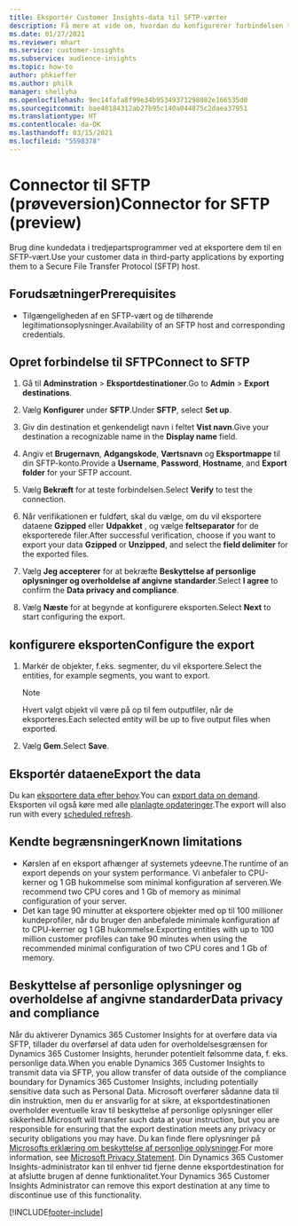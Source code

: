 ```yaml
---
title: Eksportér Customer Insights-data til SFTP-værter
description: Få mere at vide om, hvordan du konfigurerer forbindelsen til en SFTP-vært.
ms.date: 01/27/2021
ms.reviewer: mhart
ms.service: customer-insights
ms.subservice: audience-insights
ms.topic: how-to
author: phkieffer
ms.author: philk
manager: shellyha
ms.openlocfilehash: 9ec14fafa8f99e34b95349371298082e166535d0
ms.sourcegitcommit: bae40184312ab27b95c140a044875c2daea37951
ms.translationtype: HT
ms.contentlocale: da-DK
ms.lasthandoff: 03/15/2021
ms.locfileid: "5598378"
---
```

# <a name="connector-for-sftp-preview"></a><span data-ttu-id="d853a-103">Connector til SFTP (prøveversion)</span><span class="sxs-lookup"><span data-stu-id="d853a-103">Connector for SFTP (preview)</span></span>

<span data-ttu-id="d853a-104">Brug dine kundedata i tredjepartsprogrammer ved at eksportere dem til en SFTP-vært.</span><span class="sxs-lookup"><span data-stu-id="d853a-104">Use your customer data in third-party applications by exporting them to a Secure File Transfer Protocol (SFTP) host.</span></span>

## <a name="prerequisites"></a><span data-ttu-id="d853a-105">Forudsætninger</span><span class="sxs-lookup"><span data-stu-id="d853a-105">Prerequisites</span></span>

- <span data-ttu-id="d853a-106">Tilgængeligheden af en SFTP-vært og de tilhørende legitimationsoplysninger.</span><span class="sxs-lookup"><span data-stu-id="d853a-106">Availability of an SFTP host and corresponding credentials.</span></span>

## <a name="connect-to-sftp"></a><span data-ttu-id="d853a-107">Opret forbindelse til SFTP</span><span class="sxs-lookup"><span data-stu-id="d853a-107">Connect to SFTP</span></span>

1. <span data-ttu-id="d853a-108">Gå til **Adminstration** > **Eksportdestinationer**.</span><span class="sxs-lookup"><span data-stu-id="d853a-108">Go to **Admin** > **Export destinations**.</span></span>

1. <span data-ttu-id="d853a-109">Vælg **Konfigurer** under **SFTP**.</span><span class="sxs-lookup"><span data-stu-id="d853a-109">Under **SFTP**, select **Set up**.</span></span>

1. <span data-ttu-id="d853a-110">Giv din destination et genkendeligt navn i feltet **Vist navn**.</span><span class="sxs-lookup"><span data-stu-id="d853a-110">Give your destination a recognizable name in the **Display name** field.</span></span>

1. <span data-ttu-id="d853a-111">Angiv et **Brugernavn**, **Adgangskode**, **Værtsnavn** og **Eksportmappe** til din SFTP-konto.</span><span class="sxs-lookup"><span data-stu-id="d853a-111">Provide a **Username**, **Password**, **Hostname**, and **Export folder** for your SFTP account.</span></span>

1. <span data-ttu-id="d853a-112">Vælg **Bekræft** for at teste forbindelsen.</span><span class="sxs-lookup"><span data-stu-id="d853a-112">Select **Verify** to test the connection.</span></span>

1. <span data-ttu-id="d853a-113">Når verifikationen er fuldført, skal du vælge, om du vil eksportere dataene **Gzipped** eller **Udpakket** , og vælge **feltseparator** for de eksporterede filer.</span><span class="sxs-lookup"><span data-stu-id="d853a-113">After successful verification, choose if you want to export your data **Gzipped** or **Unzipped**, and select the **field delimiter** for the exported files.</span></span>

1. <span data-ttu-id="d853a-114">Vælg **Jeg accepterer** for at bekræfte **Beskyttelse af personlige oplysninger og overholdelse af angivne standarder**.</span><span class="sxs-lookup"><span data-stu-id="d853a-114">Select **I agree** to confirm the **Data privacy and compliance**.</span></span>

1. <span data-ttu-id="d853a-115">Vælg **Næste** for at begynde at konfigurere eksporten.</span><span class="sxs-lookup"><span data-stu-id="d853a-115">Select **Next** to start configuring the export.</span></span>

## <a name="configure-the-export"></a><span data-ttu-id="d853a-116">konfigurere eksporten</span><span class="sxs-lookup"><span data-stu-id="d853a-116">Configure the export</span></span>

1. <span data-ttu-id="d853a-117">Markér de objekter, f.eks. segmenter, du vil eksportere.</span><span class="sxs-lookup"><span data-stu-id="d853a-117">Select the entities, for example segments, you want to export.</span></span>

   > [!NOTE]
   > <span data-ttu-id="d853a-118">Hvert valgt objekt vil være på op til fem outputfiler, når de eksporteres.</span><span class="sxs-lookup"><span data-stu-id="d853a-118">Each selected entity will be up to five output files when exported.</span></span> 

1. <span data-ttu-id="d853a-119">Vælg **Gem**.</span><span class="sxs-lookup"><span data-stu-id="d853a-119">Select **Save**.</span></span>

## <a name="export-the-data"></a><span data-ttu-id="d853a-120">Eksportér dataene</span><span class="sxs-lookup"><span data-stu-id="d853a-120">Export the data</span></span>

<span data-ttu-id="d853a-121">Du kan [eksportere data efter behov](export-destinations.md).</span><span class="sxs-lookup"><span data-stu-id="d853a-121">You can [export data on demand](export-destinations.md).</span></span> <span data-ttu-id="d853a-122">Eksporten vil også køre med alle [planlagte opdateringer](system.md#schedule-tab).</span><span class="sxs-lookup"><span data-stu-id="d853a-122">The export will also run with every [scheduled refresh](system.md#schedule-tab).</span></span>

## <a name="known-limitations"></a><span data-ttu-id="d853a-123">Kendte begrænsninger</span><span class="sxs-lookup"><span data-stu-id="d853a-123">Known limitations</span></span>

- <span data-ttu-id="d853a-124">Kørslen af en eksport afhænger af systemets ydeevne.</span><span class="sxs-lookup"><span data-stu-id="d853a-124">The runtime of an export depends on your system performance.</span></span> <span data-ttu-id="d853a-125">Vi anbefaler to CPU-kerner og 1 GB hukommelse som minimal konfiguration af serveren.</span><span class="sxs-lookup"><span data-stu-id="d853a-125">We recommend two CPU cores and 1 Gb of memory as minimal configuration of your server.</span></span> 
- <span data-ttu-id="d853a-126">Det kan tage 90 minutter at eksportere objekter med op til 100 millioner kundeprofiler, når du bruger den anbefalede minimale konfiguration af to CPU-kerner og 1 GB hukommelse.</span><span class="sxs-lookup"><span data-stu-id="d853a-126">Exporting entities with up to 100 million customer profiles can take 90 minutes when using the recommended minimal configuration of two CPU cores and 1 Gb of memory.</span></span> 

## <a name="data-privacy-and-compliance"></a><span data-ttu-id="d853a-127">Beskyttelse af personlige oplysninger og overholdelse af angivne standarder</span><span class="sxs-lookup"><span data-stu-id="d853a-127">Data privacy and compliance</span></span>

<span data-ttu-id="d853a-128">Når du aktiverer Dynamics 365 Customer Insights for at overføre data via SFTP, tillader du overførsel af data uden for overholdelsesgrænsen for Dynamics 365 Customer Insights, herunder potentielt følsomme data, f. eks. personlige data.</span><span class="sxs-lookup"><span data-stu-id="d853a-128">When you enable Dynamics 365 Customer Insights to transmit data via SFTP, you allow transfer of data outside of the compliance boundary for Dynamics 365 Customer Insights, including potentially sensitive data such as Personal Data.</span></span> <span data-ttu-id="d853a-129">Microsoft overfører sådanne data til din instruktion, men du er ansvarlig for at sikre, at eksportdestinationen overholder eventuelle krav til beskyttelse af personlige oplysninger eller sikkerhed.</span><span class="sxs-lookup"><span data-stu-id="d853a-129">Microsoft will transfer such data at your instruction, but you are responsible for ensuring that the export destination meets any privacy or security obligations you may have.</span></span> <span data-ttu-id="d853a-130">Du kan finde flere oplysninger på [Microsofts erklæring om beskyttelse af personlige oplysninger](https://go.microsoft.com/fwlink/?linkid=396732).</span><span class="sxs-lookup"><span data-stu-id="d853a-130">For more information, see [Microsoft Privacy Statement](https://go.microsoft.com/fwlink/?linkid=396732).</span></span>
<span data-ttu-id="d853a-131">Din Dynamics 365 Customer Insights-administrator kan til enhver tid fjerne denne eksportdestination for at afslutte brugen af denne funktionalitet.</span><span class="sxs-lookup"><span data-stu-id="d853a-131">Your Dynamics 365 Customer Insights Administrator can remove this export destination at any time to discontinue use of this functionality.</span></span>


[!INCLUDE[footer-include](../includes/footer-banner.md)]